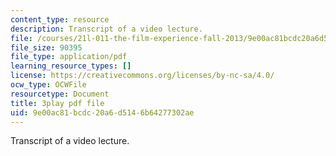 ```yaml
---
content_type: resource
description: Transcript of a video lecture.
file: /courses/21l-011-the-film-experience-fall-2013/9e00ac81bcdc20a6d5146b64277302ae_tHttGDNmgKI.pdf
file_size: 90395
file_type: application/pdf
learning_resource_types: []
license: https://creativecommons.org/licenses/by-nc-sa/4.0/
ocw_type: OCWFile
resourcetype: Document
title: 3play pdf file
uid: 9e00ac81-bcdc-20a6-d514-6b64277302ae
---
```

Transcript of a video lecture.